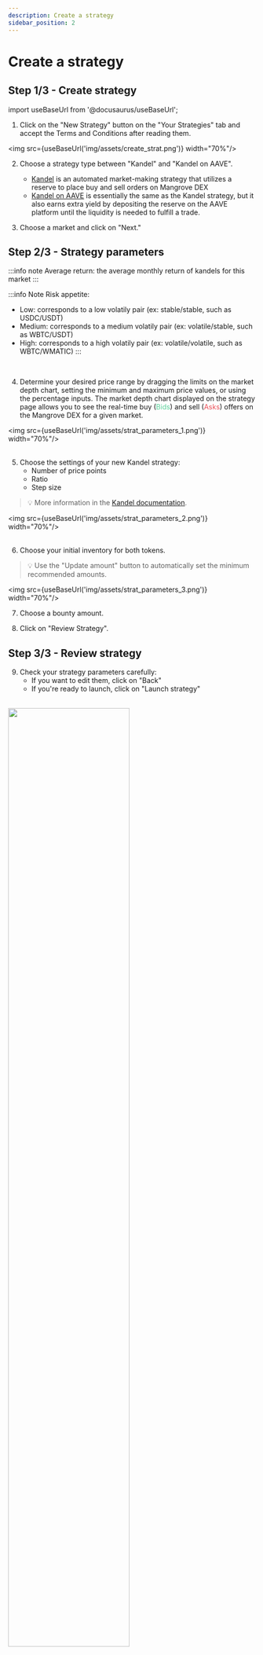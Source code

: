 ```yaml
---
description: Create a strategy
sidebar_position: 2
---
```



# Create a strategy


## Step 1/3 - Create strategy

import useBaseUrl from '@docusaurus/useBaseUrl';

1. Click on the "New Strategy" button on the "Your Strategies" tab and accept the Terms and Conditions after reading them.

<img src={useBaseUrl('img/assets/create_strat.png')} width="70%"/>

2. Choose a strategy type between "Kandel" and "Kandel on AAVE".
    * [Kandel](../../kandel/README.md) is an automated market-making strategy that utilizes a reserve to place buy and sell orders on Mangrove DEX
    * [Kandel on AAVE](../../kandel/kandel-aave/kandel-aave.md) is essentially the same as the Kandel strategy, but it also earns extra yield by depositing the reserve on the AAVE platform until the liquidity is needed to fulfill a trade.
    
3. Choose a market and click on "Next."

## Step 2/3 - Strategy parameters

:::info note
Average return: the average monthly return of kandels for this market
:::

:::info Note
Risk appetite:
* Low: corresponds to a low volatily pair (ex: stable/stable, such as USDC/USDT)
* Medium: corresponds to a medium volatily pair (ex: volatile/stable, such as WBTC/USDT)
* High: corresponds to a high volatily pair (ex: volatile/volatile, such as WBTC/WMATIC)
:::
<br />

4. Determine your desired price range by dragging the limits on the market depth chart, setting the minimum and maximum price values, or using the percentage inputs. The market depth chart displayed on the strategy page allows you to see the real-time buy (<font color="#5cd19b">Bids</font>) and sell (<font color="#eb525a">Asks</font>) offers on the Mangrove DEX for a given market.

<img src={useBaseUrl('img/assets/strat_parameters_1.png')} width="70%"/>
<br /><br />

5. Choose the settings of your new Kandel strategy:
    * Number of price points
    * Ratio
    * Step size

> 💡
> More information in the [Kandel documentation](../../kandel/how-does-kandel-work/parameters.md).

<img src={useBaseUrl('img/assets/strat_parameters_2.png')} width="70%"/>
<br /><br />

6. Choose your initial inventory for both tokens.

> 💡
> Use the "Update amount" button to automatically set the minimum recommended amounts.

<img src={useBaseUrl('img/assets/strat_parameters_3.png')} width="70%"/>
<br />

7. Choose a bounty amount.

8. Click on "Review Strategy".


## Step 3/3 - Review strategy

9. Check your strategy parameters carefully:
    * If you want to edit them, click on "Back"
    * If you're ready to launch, click on "Launch strategy"

<br />
<img src={useBaseUrl('img/assets/strat_parameters_4.png')} width="70%"/>
<br />

10. "Waiting for confirmation": you will be asked to sign 4 transactions in a row, including the deployment of your Kandel contract, the spending approvals of your pair's tokens, and the native token amount to be deposited for [bounty](../../../developers/glossary.md#bounty).
> 💡
> when signing on Metmamask, select "Use default" to set the appropriate amount of Approval.

11. Select on 'View strategy' to manage your strategy, or click 'Done' to go back to the Strategies page.

<br />
Congratulations!<br />
Your Kandel strategy is now live and ready to start publishing buy and sell orders on the Mangrove order book.
